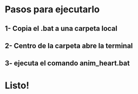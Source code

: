 # Pasos para ejecutarlo
## 1-  Copia el .bat a una carpeta local
## 2-  Centro de la carpeta abre la terminal
## 3-  ejecuta el comando anim_heart.bat

# Listo!

